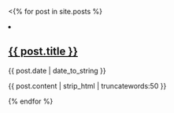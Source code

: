 <!-- Posts -->
<{% for post in site.posts %}

  <li class="post">
    <h2><a href="{% if site.baseurl == "/" %}{{ post.url }}{% else %}{{ post.url | prepend: site.baseurl }}{% endif %}">{{ post.title }}</a></h2>
    <time datetime="{{ post.date | date_to_xmlschema }}" class="by-line">{{ post.date | date_to_string }}</time>
    <p>{{ post.content | strip_html | truncatewords:50 }}</p>
  </li>

{% endfor %}
